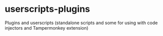 # userscripts-plugins
Plugins and userscripts (standalone scripts and some for using with code injectors and Tampermonkey extension)
